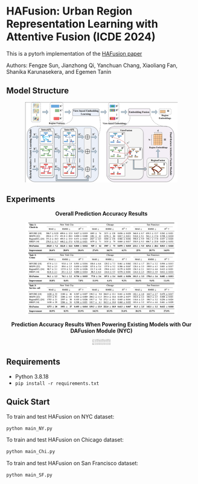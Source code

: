 # HAFusion: Urban Region Representation Learning with Attentive Fusion (ICDE 2024)

This is a pytorh implementation of the [HAFusion paper](https://arxiv.org/abs/2312.04606)

Authors: Fengze Sun, Jianzhong Qi, Yanchuan Chang, Xiaoliang Fan, Shanika Karunasekera, and Egemen Tanin

## Model Structure
<p align="center">
    <img src="Images/model structure.png" style="max-width: 80%;" >
</p>

## Experiments
<p align="center"><strong>Overall Prediction Accuracy Results</strong></p>
<p align="center">
    <img src="Images/Experiment.png" style="max-width: 80%;"> 
</p>

<p align="center"><strong>Prediction Accuracy Results When Powering Existing Models with Our DAFusion Module (NYC)</strong></p>
<div align="center">
    <img src="Images/DAFusion.png" style="max-width: 10%;"/> 
</div>

## Requirements
- Python 3.8.18
- `pip install -r requirements.txt`

## Quick Start
To train and test HAFusion on NYC dataset:

```bash
python main_NY.py
```

To train and test HAFusion on Chicago dataset:

```bash
python main_Chi.py
```

To train and test HAFusion on San Francisco dataset:

```bash
python main_SF.py
```
